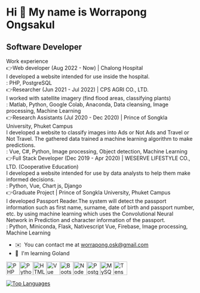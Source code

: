 Hi 👋 My name is Worrapong Ongsakul
===================================

Software Developer
------------------

Work experience 
<br>
👉Web developer (Aug 2022 - Now) | Chalong Hospital 
<br>
I developed a website intended for use inside the hospital.
<br>
: PHP, PostgreSQL
<br>
👉Researcher (Jun 2021 - Jul 2022) | CPS AGRI CO., LTD.
<br>
I worked with satellite imagery (find flood areas, classifying plants)
<br>
: Matlab, Python, Google Colab, Anaconda, Data cleansing, Image processing, Machine Learning
<br>
👉Research Assistants (Jul 2020 - Dec 2020) | Prince of Songkla University, Phuket Campus
<br>
I developed a website to classify images into Ads or Not Ads and Travel or Not Travel. The gathered data trained a machine learning algorithm to make predictions.
<br>
: Vue, C#, Python, Image processing, Object detection, Machine Learning
<br>
👉Full Stack Developer (Dec 2019 - Apr 2020) | WESERVE LIFESTYLE CO., LTD. (Cooperative Education)
<br>
I developed a website intended for use by data analysts to help them make informed decisions.
<br>
: Python, Vue, Chart js, Django
<br>
👉Graduate Project | Prince of Songkla University, Phuket Campus
<br>
I developed Passport Reader.The system will detect the passport information such as first name, surname, date of birth and passport number, etc. by using machine learning which uses the Convolutional Neural Network in Prediction and character information of the passport.
<br>
: Python, Miniconda, Flask, Nativescript Vue, Firebase, Image processing, Machine Learning

*   ✉️  You can contact me at [worrapong.osk@gmail.com](mailto:worrapong.osk@gmail.com)
*   🧠  I'm learning Goland

<p align="left">
<a href="https://www.php.net/" target="_blank" rel="noreferrer"><img src="https://raw.githubusercontent.com/danielcranney/readme-generator/main/public/icons/skills/php-colored.svg" width="36" height="36" alt="PHP" /></a><a href="https://www.python.org/" target="_blank" rel="noreferrer"><img src="https://raw.githubusercontent.com/danielcranney/readme-generator/main/public/icons/skills/python-colored.svg" width="36" height="36" alt="Python" /></a><a href="https://developer.mozilla.org/en-US/docs/Glossary/HTML5" target="_blank" rel="noreferrer"><img src="https://raw.githubusercontent.com/danielcranney/readme-generator/main/public/icons/skills/html5-colored.svg" width="36" height="36" alt="HTML5" /></a><a href="https://vuejs.org/" target="_blank" rel="noreferrer"><img src="https://raw.githubusercontent.com/danielcranney/readme-generator/main/public/icons/skills/vuejs-colored.svg" width="36" height="36" alt="Vue" /></a><a href="https://getbootstrap.com/" target="_blank" rel="noreferrer"><img src="https://raw.githubusercontent.com/danielcranney/readme-generator/main/public/icons/skills/bootstrap-colored.svg" width="36" height="36" alt="Bootstrap" /></a><a href="https://nodejs.org/en/" target="_blank" rel="noreferrer"><img src="https://raw.githubusercontent.com/danielcranney/readme-generator/main/public/icons/skills/nodejs-colored.svg" width="36" height="36" alt="NodeJS" /></a><a href="https://www.postgresql.org/" target="_blank" rel="noreferrer"><img src="https://raw.githubusercontent.com/danielcranney/readme-generator/main/public/icons/skills/postgresql-colored.svg" width="36" height="36" alt="PostgreSQL" /></a><a href="https://www.mysql.com/" target="_blank" rel="noreferrer"><img src="https://raw.githubusercontent.com/danielcranney/readme-generator/main/public/icons/skills/mysql-colored.svg" width="36" height="36" alt="MySQL" /></a><a href="https://www.tensorflow.org/" target="_blank" rel="noreferrer"><img src="https://raw.githubusercontent.com/danielcranney/readme-generator/main/public/icons/skills/tensorflow-colored.svg" width="36" height="36" alt="TensorFlow" /></a>
</p>

<a href="https://github.com/WorrapongOngsakul" align="left"><img src="https://github-readme-stats.vercel.app/api/top-langs/?username=WorrapongOngsakul&langs_count=10&title_color=0891b2&text_color=ffffff&icon_color=0891b2&bg_color=1c1917&hide_border=true&locale=en&custom_title=Top%20%Languages" alt="Top Languages" /></a>
